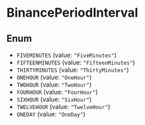 # BinancePeriodInterval

## Enum

* `FIVEMINUTES` (value: `"FiveMinutes"`)
* `FIFTEENMINUTES` (value: `"FifteenMinutes"`)
* `THIRTYMINUTES` (value: `"ThirtyMinutes"`)
* `ONEHOUR` (value: `"OneHour"`)
* `TWOHOUR` (value: `"TwoHour"`)
* `FOURHOUR` (value: `"FourHour"`)
* `SIXHOUR` (value: `"SixHour"`)
* `TWELVEHOUR` (value: `"TwelveHour"`)
* `ONEDAY` (value: `"OneDay"`)
